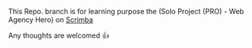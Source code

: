This Repo. branch is for learning purpose the (Solo Project (PRO) - Web Agency Hero) on [Scrimba](https://scrimba.com/learn-html-and-css-c0p/~02h)

Any thoughts are welcomed 👍
